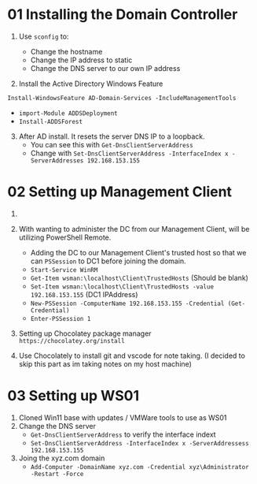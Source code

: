 # 01 Installing the Domain Controller

1. Use `sconfig` to:
    - Change the hostname
    - Change the IP address to static
    - Change the DNS server to our own IP address

2.  Install the Active Directory Windows Feature

```shell
Install-WindowsFeature AD-Domain-Services -IncludeManagementTools
```

- `import-Module ADDSDeployment`
- `Install-ADDSForest`

3. After AD install. It resets the server DNS IP to a loopback.
    - You can see this with `Get-DnsClientServerAddress`
    - Change with `Set-DnsClientServerAddress -InterfaceIndex x -ServerAddresses 192.168.153.155`


# 02 Setting up Management Client

1. 

2. With wanting to administer the DC from our Management Client, will be utilizing PowerShell Remote.
    - Adding the DC to our Management Client's trusted host so that we can `PSSession` to DC1 before joining the domain.
    - `Start-Service WinRM` 
    - `Get-Item wsman:\localhost\Client\TrustedHosts` (Should be blank)
    - `Set-Item wsman:\localhost\Client\TrustedHosts -value 192.168.153.155` (DC1 IPAddress)
    - `New-PSSession -ComputerName 192.168.153.155 -Credential (Get-Credential)`
    - `Enter-PSSession 1`

2. Setting up Chocolatey package manager
    `https://chocolatey.org/install`

3. Use Chocolately to install git and vscode for note taking. (I decided to skip this part as im taking notes on my host machine)

# 03 Setting up WS01

1. Cloned Win11 base with updates / VMWare tools to use as WS01
2. Change the DNS server
    - `Get-DnsClientServerAddress` to verify the interface indext
    - `Set-DnsClientServerAddress -InterfaceIndex x -ServerAddressess 192.168.153.155`
3. Joing the xyz.com domain
    - `Add-Computer -DomainName xyz.com -Credential xyz\Administrator -Restart -Force`
    